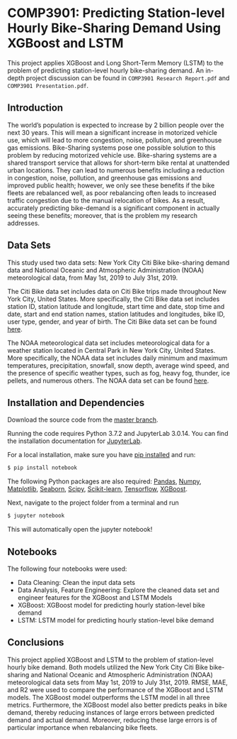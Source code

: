 # COMP3901: Predicting Station-level Hourly Bike-Sharing Demand Using XGBoost and LSTM

This project applies XGBoost and Long Short-Term Memory (LSTM) to the problem of predicting station-level hourly bike-sharing demand. An in-depth project discussion can be found in `COMP3901 Research Report.pdf` and `COMP3901 Presentation.pdf`.

## Introduction

The world’s population is expected to increase by 2 billion people over the next 30 years.
This will mean a significant increase in motorized vehicle use, which will lead to more congestion, noise, pollution, and greenhouse gas emissions.
Bike-Sharing systems pose one possible solution to this problem by reducing motorized vehicle use. Bike-sharing systems are a shared transport service that allows for short-term bike rental at unattended urban locations. They can lead to numerous benefits including a reduction in congestion, noise, pollution, and greenhouse gas emissions and improved public health; however, we only see these benefits if the bike fleets are rebalanced well, as poor rebalancing often leads to increased traffic congestion due to the manual relocation of bikes. As a result, accurately predicting bike-demand is a significant component in actually seeing these benefits; moreover, that is the problem my research addresses.

## Data Sets

This study used two data sets: New York City Citi Bike bike-sharing demand data and National Oceanic and Atmospheric Administration (NOAA) meteorological data, from May 1st, 2019 to July 31st, 2019. 

The Citi Bike data set includes data on Citi Bike trips made throughout New York City, United States. More specifically, the Citi Bike data set includes station ID, station latitude and longitude, start time and date, stop time and date, start and end station names, station latitudes and longitudes, bike ID, user type, gender, and year of birth. The Citi Bike data set can be found <a href='https://www.citibikenyc.com/system-data' target='_blank'>here</a>. 

The NOAA meteorological data set includes meteorological data for a weather station located in Central Park in New York City, United States. More specifically, the NOAA data set includes daily minimum and maximum temperatures, precipitation, snowfall, snow depth, average wind speed, and the presence of specific weather types, such as fog, heavy fog, thunder, ice pellets, and numerous others. The NOAA data set can be found <a href='https://www.ncdc.noaa.gov/data-access' target='_blank'>here</a>. 

## Installation and Dependencies

Download the source code from the [master branch](https://github.com/mgysel/COMP3901---ML-Bike-Demand-Models).

Running the code requires Python 3.7.2 and JupyterLab 3.0.14. You can find the installation documentation for
[JupyterLab](https://jupyter.readthedocs.io/en/latest/install.html).

For a local installation, make sure you have
[pip installed](https://pip.readthedocs.io/en/stable/installing/) and run:

```sh
$ pip install notebook
```

The following Python packages are also required: <a href='https://pandas.pydata.org/' target='_blank'>Pandas</a>, <a href='https://numpy.org/' target='_blank'>Numpy</a>, <a href='https://matplotlib.org/' target='_blank'>Matplotlib</a>, <a href='https://seaborn.pydata.org/' target='_blank'>Seaborn</a>, <a href='https://www.scipy.org/' target='_blank'>Scipy</a>, <a href='https://scikit-learn.org/stable/' target='_blank'>Scikit-learn</a>, <a href='https://www.tensorflow.org/' target='_blank'>Tensorflow</a>, <a href='https://xgboost.readthedocs.io/' target='_blank'>XGBoost</a>.

Next, navigate to the project folder from a terminal and run
```sh
$ jupyter notebook
```

This will automatically open the jupyter notebook!

## Notebooks

The following four notebooks were used:
* Data Cleaning: Clean the input data sets
* Data Analysis, Feature Engineering: Explore the cleaned data set and engineer features for the XGBoost and LSTM Models
* XGBoost: XGBoost model for predicting hourly station-level bike demand
* LSTM: LSTM model for predicting hourly station-level bike demand

## Conclusions

This project applied XGBoost and LSTM to the problem of station-level hourly bike demand. Both models utilized the New York City Citi Bike bike-sharing and National Oceanic and Atmospheric Administration (NOAA) meteorological data sets from May 1st, 2019 to July 31st, 2019. RMSE, MAE, and R2 were used to compare the performance of the XGBoost and LSTM models. The XGBoost model outperforms the LSTM model in all three metrics. Furthermore, the XGBoost model also better predicts peaks in bike demand, thereby reducing instances of large errors between predicted demand and actual demand. Moreover, reducing these large errors is of particular importance when rebalancing bike fleets.

